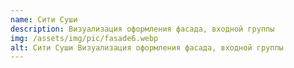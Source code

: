 ```yaml
---
name: Сити Суши
description: Визуализация оформления фасада, входной группы
img: /assets/img/pic/fasade6.webp
alt: Сити Суши Визуализация оформления фасада, входной группы
---
```

